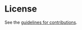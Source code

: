 # License

See the
[guidelines for contributions](https://github.com/wilaw/catalog-format/blob/main/CONTRIBUTING.md).
